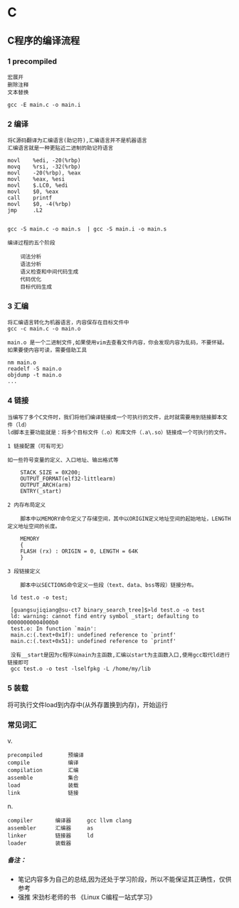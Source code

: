 # C

## C程序的编译流程

### 1  precompiled

    宏展开
    删除注释
    文本替换
    
    gcc -E main.c -o main.i

### 2   编译

    将C源码翻译为汇编语言(助记符),汇编语言并不是机器语言
    汇编语言就是一种更贴近二进制的助记符语言
    
    movl    %edi, -20(%rbp)
    movq    %rsi, -32(%rbp)
    movl    -20(%rbp), %eax
    movl    %eax, %esi
    movl    $.LC0, %edi
    movl    $0, %eax
    call    printf
    movl    $0, -4(%rbp)
    jmp     .L2
    
    
    gcc -S main.c -o main.s  | gcc -S main.i -o main.s
    
    编译过程的五个阶段
    
        词法分析
        语法分析
        语义检查和中间代码生成
        代码优化
        目标代码生成

### 3 汇编

    将汇编语言转化为机器语言，内容保存在目标文件中
    gcc -c main.c -o main.o
    
    main.o 是一个二进制文件,如果使用vim去查看文件内容，你会发现内容为乱码，不要怀疑。
    如果要使内容可读，需要借助工具
    
    nm main.o
    readelf -S main.o
    objdump -t main.o
    ...


### 4 链接

    当编写了多个C文件时，我们将他们编译链接成一个可执行的文件，此时就需要用到链接脚本文件（ld）
    ld脚本主要功能就是：将多个目标文件（.o）和库文件（.a\.so）链接成一个可执行的文件。

    1 链接配置（可有可无）

    如一些符号变量的定义、入口地址、输出格式等

        STACK_SIZE = 0X200;
        OUTPUT_FORMAT(elf32-littlearm)
        OUTPUT_ARCH(arm)
        ENTRY(_start)

    2 内存布局定义

        脚本中以MEMORY命令定义了存储空间，其中以ORIGIN定义地址空间的起始地址，LENGTH定义地址空间的长度。

        MEMORY
        {
        FLASH (rx) : ORIGIN = 0, LENGTH = 64K
        }

    3 段链接定义

        脚本中以SECTIONS命令定义一些段（text、data、bss等段）链接分布。

     ld test.o -o test;

     [guangsujiqiang@su-ct7 binary_search_tree]$>ld test.o -o test
     ld: warning: cannot find entry symbol _start; defaulting to 00000000004000b0
     test.o: In function `main':
     main.c:(.text+0x1f): undefined reference to `printf'
     main.c:(.text+0x51): undefined reference to `printf'

     没有__start是因为c程序以main为主函数,汇编以start为主函数入口,使用gcc取代ld进行链接即可
     gcc test.o -o test -lselfpkg -L /home/my/lib


### 5   装载

将可执行文件load到内存中(从外存置换到内存)，开始运行

### 常见词汇

v.

    precompiled        预编译
    compile            编译
    compilation        汇编
    assemble           集合
    load               装载
    link               链接

n.

    compiler       编译器     gcc llvm clang
    assembler      汇编器     as 
    linker         链接器     ld
    loader         装载器


##### 备注：

 - 笔记内容多为自己的总结,因为还处于学习阶段，所以不能保证其正确性，仅供参考
 - 强推 宋劲杉老师的书 《Linux C编程一站式学习》
    